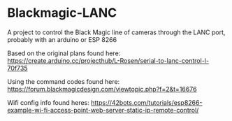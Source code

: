 # Blackmagic-LANC
A project to control the Black Magic line of cameras through the LANC port, probably with an arduino or ESP 8266

Based on the original plans found here:
https://create.arduino.cc/projecthub/L-Rosen/serial-to-lanc-control-l-70f735

Using the command codes found here:
https://forum.blackmagicdesign.com/viewtopic.php?f=2&t=16676

Wifi config info found heres:
https://42bots.com/tutorials/esp8266-example-wi-fi-access-point-web-server-static-ip-remote-control/
